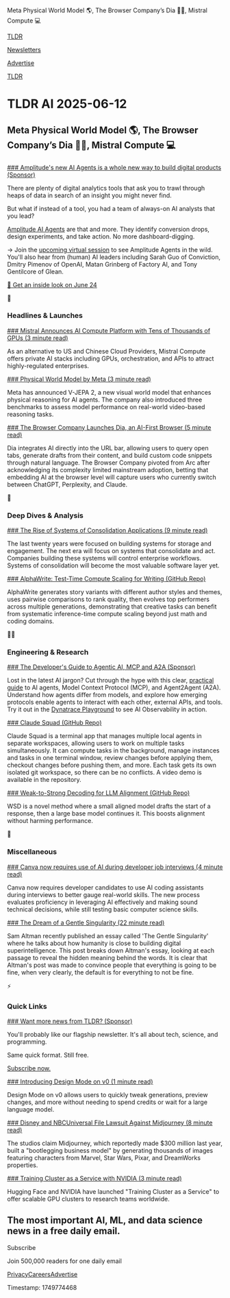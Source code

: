Meta Physical World Model 🌎, The Browser Company’s Dia 👩‍💻, Mistral Compute 💻

[TLDR](/)

[Newsletters](/newsletters)

[Advertise](https://advertise.tldr.tech/)

[TLDR](/)

# TLDR AI 2025-06-12

## Meta Physical World Model 🌎, The Browser Company’s Dia 👩‍💻, Mistral Compute 💻

### 

[### Amplitude's new AI Agents is a whole new way to build digital products (Sponsor)](https://www.amplitude.com/ai-agents-launch-online?utm_source=tldr-ads&amp;utm_medium=ai-sponsored-newsletter&amp;utm_campaign=2025-06-24-amer-webinar-ai-launch-simulive)

There are plenty of digital analytics tools that ask you to trawl through heaps of data in search of an insight you might never find.

But what if instead of a tool, you had a team of always-on AI analysts that you lead?

[Amplitude AI Agents](https://www.amplitude.com/ai-agents-launch-online?utm_source=tldr-ads&utm_medium=ai-sponsored-newsletter&utm_campaign=2025-06-24-amer-webinar-ai-launch-simulive) are that and more. They identify conversion drops, design experiments, and take action. No more dashboard-digging.

→ Join the [upcoming virtual session](https://www.amplitude.com/ai-agents-launch-online?utm_source=tldr-ads&utm_medium=ai-sponsored-newsletter&utm_campaign=2025-06-24-amer-webinar-ai-launch-simulive) to see Amplitude Agents in the wild. You'll also hear from (human) AI leaders including Sarah Guo of Conviction, Dmitry Pimenov of OpenAI, Matan Grinberg of Factory AI, and Tony Gentilcore of Glean.

[👀 Get an inside look on June 24](https://www.amplitude.com/ai-agents-launch-online?utm_source=tldr-ads&utm_medium=ai-sponsored-newsletter&utm_campaign=2025-06-24-amer-webinar-ai-launch-simulive)

🚀

### Headlines & Launches

[### Mistral Announces AI Compute Platform with Tens of Thousands of GPUs (3 minute read)](https://mistral.ai/news/mistral-compute?utm_source=tldrai)

As an alternative to US and Chinese Cloud Providers, Mistral Compute offers private AI stacks including GPUs, orchestration, and APIs to attract highly-regulated enterprises.

[### Physical World Model by Meta (3 minute read)](https://about.fb.com/news/2025/06/our-new-model-helps-ai-think-before-it-acts/?utm_source=tldrai)

Meta has announced V-JEPA 2, a new visual world model that enhances physical reasoning for AI agents. The company also introduced three benchmarks to assess model performance on real-world video-based reasoning tasks.

[### The Browser Company Launches Dia, an AI-First Browser (5 minute read)](https://techcrunch.com/2025/06/11/the-browser-company-launches-its-ai-first-browser-dia-in-beta/?utm_source=tldrai)

Dia integrates AI directly into the URL bar, allowing users to query open tabs, generate drafts from their content, and build custom code snippets through natural language. The Browser Company pivoted from Arc after acknowledging its complexity limited mainstream adoption, betting that embedding AI at the browser level will capture users who currently switch between ChatGPT, Perplexity, and Claude.

🧠

### Deep Dives & Analysis

[### The Rise of Systems of Consolidation Applications (9 minute read)](https://selinasstack.substack.com/p/the-rise-of-systems-of-consolidation?utm_source=tldrai)

The last twenty years were focused on building systems for storage and engagement. The next era will focus on systems that consolidate and act. Companies building these systems will control enterprise workflows. Systems of consolidation will become the most valuable software layer yet.

[### AlphaWrite: Test-Time Compute Scaling for Writing (GitHub Repo)](https://tobysimonds.com/research/2025/06/06/AlphaWrite.html?utm_source=tldrai)

AlphaWrite generates story variants with different author styles and themes, uses pairwise comparisons to rank quality, then evolves top performers across multiple generations, demonstrating that creative tasks can benefit from systematic inference-time compute scaling beyond just math and coding domains.

👨‍💻

### Engineering & Research

[### The Developer's Guide to Agentic AI, MCP and A2A (Sponsor)](https://www.dynatrace.com/news/blog/agentic-ai-how-mcp-and-ai-agents-drive-the-latest-automation-revolution/?utm_medium=email&amp;utm_source=tldr-ai&amp;utm_campaign=global-developer-observability&amp;utm_content=em1&amp;utm_term=061225-1)

Lost in the latest AI jargon? Cut through the hype with this clear, [practical guide](https://www.dynatrace.com/news/blog/agentic-ai-how-mcp-and-ai-agents-drive-the-latest-automation-revolution/?utm_medium=email&utm_source=tldr-ai&utm_campaign=global-developer-observability&utm_content=em1&utm_term=061225-1) to AI agents, Model Context Protocol (MCP), and Agent2Agent (A2A). Understand how agents differ from models, and explore how emerging protocols enable agents to interact with each other, external APIs, and tools. Try it out in the [Dynatrace Playground](https://www.dynatrace.com/signup/playground/ai-observability?utm_medium=email&utm_source=tldr-ai&utm_campaign=global-developer-observability&utm_content=em1&utm_term=061225-2) to see AI Observability in action.

[### Claude Squad (GitHub Repo)](https://github.com/smtg-ai/claude-squad?utm_source=tldrai)

Claude Squad is a terminal app that manages multiple local agents in separate workspaces, allowing users to work on multiple tasks simultaneously. It can compute tasks in the background, manage instances and tasks in one terminal window, review changes before applying them, checkout changes before pushing them, and more. Each task gets its own isolated git workspace, so there can be no conflicts. A video demo is available in the repository.

[### Weak-to-Strong Decoding for LLM Alignment (GitHub Repo)](https://github.com/F2-Song/Weak-to-Strong-Decoding?utm_source=tldrai)

WSD is a novel method where a small aligned model drafts the start of a response, then a large base model continues it. This boosts alignment without harming performance.

🎁

### Miscellaneous

[### Canva now requires use of AI during developer job interviews (4 minute read)](https://www.theregister.com/2025/06/11/canva_coding_assistant_job_interviews/?utm_source=tldrai)

Canva now requires developer candidates to use AI coding assistants during interviews to better gauge real-world skills. The new process evaluates proficiency in leveraging AI effectively and making sound technical decisions, while still testing basic computer science skills.

[### The Dream of a Gentle Singularity (22 minute read)](https://thezvi.substack.com/p/the-dream-of-a-gentle-singularity?utm_source=tldrai)

Sam Altman recently published an essay called 'The Gentle Singularity' where he talks about how humanity is close to building digital superintelligence. This post breaks down Altman's essay, looking at each passage to reveal the hidden meaning behind the words. It is clear that Altman's post was made to convince people that everything is going to be fine, when very clearly, the default is for everything to not be fine.

⚡️

### Quick Links

[### Want more news from TLDR? (Sponsor)](https://tldr.tech/signup/?utm_source=tldrai&amp;utm_medium=newsletter&amp;utm_campaign=quicklinks06122025)

You'll probably like our flagship newsletter. It's all about tech, science, and programming.

Same quick format. Still free.

[Subscribe now.](https://tldr.tech/signup/?utm_source=tldrai&utm_medium=newsletter&utm_campaign=quicklinks06122025)

[### Introducing Design Mode on v0 (1 minute read)](https://threadreaderapp.com/thread/1932892095565660490.html?utm_source=tldrai)

Design Mode on v0 allows users to quickly tweak generations, preview changes, and more without needing to spend credits or wait for a large language model.

[### Disney and NBCUniversal File Lawsuit Against Midjourney (8 minute read)](https://variety.com/2025/digital/news/disney-nbcuniversal-studio-lawsuit-ai-midjourney-copyright-infringement-1236428188/?utm_source=tldrai)

The studios claim Midjourney, which reportedly made $300 million last year, built a "bootlegging business model" by generating thousands of images featuring characters from Marvel, Star Wars, Pixar, and DreamWorks properties.

[### Training Cluster as a Service with NVIDIA (3 minute read)](https://huggingface.co/blog/nvidia-training-cluster?utm_source=tldrai)

Hugging Face and NVIDIA have launched "Training Cluster as a Service" to offer scalable GPU clusters to research teams worldwide.

## The most important AI, ML, and data science news in a free daily email.

Subscribe

Join 500,000 readers for one daily email

[Privacy](/privacy)[Careers](https://jobs.ashbyhq.com/tldr.tech)[Advertise](/ai/advertise)

Timestamp: 1749774468